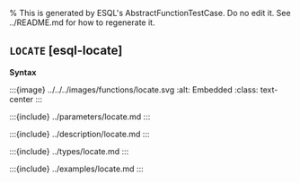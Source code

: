 % This is generated by ESQL's AbstractFunctionTestCase. Do no edit it. See ../README.md for how to regenerate it.

## `LOCATE` [esql-locate]

**Syntax**

:::{image} ../../../images/functions/locate.svg
:alt: Embedded
:class: text-center
:::


:::{include} ../parameters/locate.md
:::

:::{include} ../description/locate.md
:::

:::{include} ../types/locate.md
:::

:::{include} ../examples/locate.md
:::
